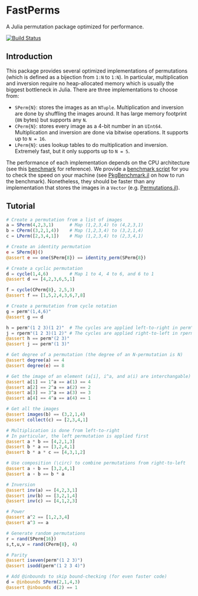 # FastPerms

A Julia permutation package optimized for performance.

[![Build Status](https://github.com/minhcly95/FastPerms.jl/actions/workflows/CI.yml/badge.svg?branch=main)](https://github.com/minhcly95/FastPerms.jl/actions/workflows/CI.yml?query=branch%3Amain)

## Introduction

This package provides several optimized implementations of permutations (which is defined as a bijection from `1:N` to `1:N`).
In particular, multiplication and inversion require no heap-allocated memory which is usually the biggest bottleneck in Julia.
There are three implementations to choose from:
- `SPerm{N}`: stores the images as an `NTuple`. Multiplication and inversion are done by shuffling the images around.
It has large memory footprint (`8N` bytes) but supports any `N`.
- `CPerm{N}`: stores every image as a 4-bit number in an `UInt64`. Multiplication and inversion are done via bitwise operations.
It supports up to `N = 16`.
- `LPerm{N}`: uses lookup tables to do multiplication and inversion. Extremely fast, but it only supports up to `N = 5`.

The performance of each implementation depends on the CPU architecture (see this [benchmark](benchmark/benchmark_report.md) for reference).
We provide a [benchmark script](benchmark/benchmarks.jl) for you to check the speed on your machine
(see [PkgBenchmark.jl](https://github.com/JuliaCI/PkgBenchmark.jl) on how to run the benchmark).
Nonetheless, they should be faster than any implementation that stores the images in a `Vector`
(e.g. [Permutations.jl](https://github.com/scheinerman/Permutations.jl)).

## Tutorial

```julia
# Create a permutation from a list of images
a = SPerm(4,2,3,1)      # Map (1,2,3,4) to (4,2,3,1)
b = CPerm((3,2,1,4))    # Map (1,2,3,4) to (3,2,1,4)
c = LPerm([2,3,4,1])    # Map (1,2,3,4) to (2,3,4,1)

# Create an identity permutation
e = SPerm{8}()
@assert e == one(SPerm{8}) == identity_perm(SPerm{8})

# Create a cyclic permutation
d = cycle(1,4,6)        # Map 1 to 4, 4 to 6, and 6 to 1
@assert d == [4,2,3,6,5,1]

f = cycle(CPerm{8}, 2,5,3)
@assert f == [1,5,2,4,3,6,7,8]

# Create a permutation from cycle notation
g = perm"(1,4,6)"
@assert g == d

h = perm"(1 2 3)(1 2)"  # The cycles are applied left-to-right in perm"..."
j = rperm"(1 2 3)(1 2)" # The cycles are applied right-to-left in rperm"..."
@assert h == perm"(2 3)"
@assert j == perm"(1 3)"

# Get degree of a permutation (the degree of an N-permutation is N)
@assert degree(a) == 4
@assert degree(e) == 8

# Get the image of an element (a[i], i^a, and a(i) are interchangable)
@assert a[1] == 1^a == a(1) == 4
@assert a[2] == 2^a == a(2) == 2
@assert a[3] == 3^a == a(3) == 3
@assert a[4] == 4^a == a(4) == 1

# Get all the images
@assert images(b) == (3,2,1,4)
@assert collect(c) == [2,3,4,1]

# Multiplication is done from left-to-right
# In particular, the left permutation is applied first
@assert a * b == [4,2,1,3]
@assert b * a == [3,2,4,1]
@assert b * a * c == [4,3,1,2]

# Use composition (\circ) to combine permutations from right-to-left
@assert a ∘ b == [3,2,4,1]
@assert a ∘ b == b * a

# Inversion
@assert inv(a) == [4,2,3,1]
@assert inv(b) == [3,2,1,4]
@assert inv(c) == [4,1,2,3]

# Power
@assert a^2 == [1,2,3,4]
@assert a^3 == a

# Generate random permutations
r = rand(SPerm{16})
s,t,u,v = rand(CPerm{8}, 4)

# Parity
@assert iseven(perm"(1 2 3)")
@assert isodd(perm"(1 2 3 4)")

# Add @inbounds to skip bound-checking (for even faster code)
d = @inbounds SPerm(2,1,4,3)
@assert @inbounds d(2) == 1
```

